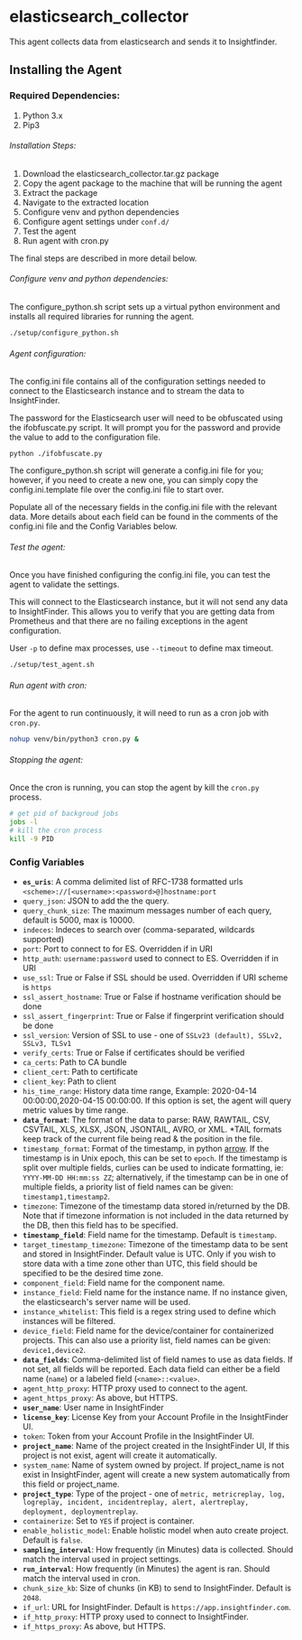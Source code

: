 # elasticsearch_collector
This agent collects data from elasticsearch and sends it to Insightfinder.
## Installing the Agent

### Required Dependencies:
1. Python 3.x 
1. Pip3

###### Installation Steps:
1. Download the elasticsearch_collector.tar.gz package
1. Copy the agent package to the machine that will be running the agent
1. Extract the package
1. Navigate to the extracted location 
1. Configure venv and python dependencies
1. Configure agent settings under `conf.d/`
1. Test the agent
1. Run agent with cron.py

The final steps are described in more detail below. 

###### Configure venv and python dependencies:
The configure_python.sh script sets up a virtual python environment and installs all required libraries for running the agent. 

```bash
./setup/configure_python.sh
```

###### Agent configuration:
The config.ini file contains all of the configuration settings needed to connect to the Elasticsearch instance and to stream the data to InsightFinder.

The password for the Elasticsearch user will need to be obfuscated using the ifobfuscate.py script.  It will prompt you for the password and provide the value to add to the configuration file. 

```
python ./ifobfuscate.py 
```

The configure_python.sh script will generate a config.ini file for you; however, if you need to create a new one, you can simply copy the config.ini.template file over the config.ini file to start over. 

Populate all of the necessary fields in the config.ini file with the relevant data.  More details about each field can be found in the comments of the config.ini file and the Config Variables below. 

###### Test the agent:
Once you have finished configuring the config.ini file, you can test the agent to validate the settings. 

This will connect to the Elasticsearch instance, but it will not send any data to InsightFinder. This allows you to verify that you are getting data from Prometheus and that there are no failing exceptions in the agent configuration.

User `-p` to define max processes, use `--timeout` to define max timeout.

```bash
./setup/test_agent.sh
```

###### Run agent with cron:
For the agent to run continuously, it will need to run as a cron job with `cron.py`. 

```bash
nohup venv/bin/python3 cron.py &
```

###### Stopping the agent:
Once the cron is running, you can stop the agent by kill the `cron.py` process.

```bash
# get pid of backgroud jobs
jobs -l
# kill the cron process
kill -9 PID
``` 

### Config Variables
* **`es_uris`**: A comma delimited list of RFC-1738 formatted urls `<scheme>://[<username>:<password>@]hostname:port`
* `query_json`: JSON to add the the query.
* `query_chunk_size`: The maximum messages number of each query, default is 5000, max is 10000.
* `indeces`: Indeces to search over (comma-separated, wildcards supported)
* `port`: Port to connect to for ES. Overridden if in URI
* `http_auth`: `username:password` used to connect to ES. Overridden if in URI
* `use_ssl`: True or False if SSL should be used. Overridden if URI scheme is `https`
* `ssl_assert_hostname`: True or False if hostname verification should be done
* `ssl_assert_fingerprint`: True or False if fingerprint verification should be done
* `ssl_version`: Version of SSL to use - one of `SSLv23 (default), SSLv2, SSLv3, TLSv1`
* `verify_certs`: True or False if certificates should be verified
* `ca_certs`: Path to CA bundle
* `client_cert`: Path to certificate
* `client_key`: Path to client
* `his_time_range`: History data time range, Example: 2020-04-14 00:00:00,2020-04-15 00:00:00. If this option is set, the agent will query metric values by time range.
* **`data_format`**: The format of the data to parse: RAW, RAWTAIL, CSV, CSVTAIL, XLS, XLSX, JSON, JSONTAIL, AVRO, or XML. \*TAIL formats keep track of the current file being read & the position in the file.
* `timestamp_format`: Format of the timestamp, in python [arrow](https://arrow.readthedocs.io/en/latest/#supported-tokens). If the timestamp is in Unix epoch, this can be set to `epoch`. If the timestamp is split over multiple fields, curlies can be used to indicate formatting, ie: `YYYY-MM-DD HH:mm:ss ZZ`; alternatively, if the timestamp can be in one of multiple fields, a priority list of field names can be given: `timestamp1,timestamp2`.
* `timezone`: Timezone of the timestamp data stored in/returned by the DB. Note that if timezone information is not included in the data returned by the DB, then this field has to be specified. 
* **`timestamp_field`**: Field name for the timestamp. Default is `timestamp`.
* `target_timestamp_timezone`: Timezone of the timestamp data to be sent and stored in InsightFinder. Default value is UTC. Only if you wish to store data with a time zone other than UTC, this field should be specified to be the desired time zone.
* `component_field`: Field name for the component name.
* `instance_field`: Field name for the instance name. If no instance given, the elasticsearch's server name will be used.
* `instance_whitelist`: This field is a regex string used to define which instances will be filtered.
* `device_field`: Field name for the device/container for containerized projects. This can also use a priority list, field names can be given: `device1,device2`.
* **`data_fields`**: Comma-delimited list of field names to use as data fields. If not set, all fields will be reported. Each data field can either be a field name (`name`) or a labeled field (`<name>::<value>`.
* `agent_http_proxy`: HTTP proxy used to connect to the agent.
* `agent_https_proxy`: As above, but HTTPS.
* **`user_name`**: User name in InsightFinder
* **`license_key`**: License Key from your Account Profile in the InsightFinder UI. 
* `token`: Token from your Account Profile in the InsightFinder UI. 
* **`project_name`**: Name of the project created in the InsightFinder UI, If this project is not exist, agent will create it automatically.
* `system_name`: Name of system owned by project. If project_name is not exist in InsightFinder, agent will create a new system automatically from this field or project_name. 
* **`project_type`**: Type of the project - one of `metric, metricreplay, log, logreplay, incident, incidentreplay, alert, alertreplay, deployment, deploymentreplay`.
* `containerize`: Set to `YES` if project is container.
* `enable_holistic_model`: Enable holistic model when auto create project. Default is `false`.
* **`sampling_interval`**: How frequently (in Minutes) data is collected. Should match the interval used in project settings.
* **`run_interval`**: How frequently (in Minutes) the agent is ran. Should match the interval used in cron.
* `chunk_size_kb`: Size of chunks (in KB) to send to InsightFinder. Default is `2048`.
* `if_url`: URL for InsightFinder. Default is `https://app.insightfinder.com`.
* `if_http_proxy`: HTTP proxy used to connect to InsightFinder.
* `if_https_proxy`: As above, but HTTPS.



